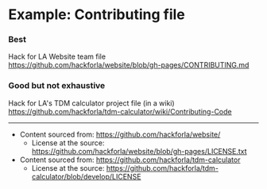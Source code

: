 # Example: Contributing file

### Best
Hack for LA Website team file https://github.com/hackforla/website/blob/gh-pages/CONTRIBUTING.md

### Good but not exhaustive
Hack for LA's TDM calculator project file (in a wiki) https://github.com/hackforla/tdm-calculator/wiki/Contributing-Code

---
- Content sourced from: https://github.com/hackforla/website/
  - License at the source: https://github.com/hackforla/website/blob/gh-pages/LICENSE.txt
- Content sourced from: https://github.com/hackforla/tdm-calculator
  - License at the source: https://github.com/hackforla/tdm-calculator/blob/develop/LICENSE
